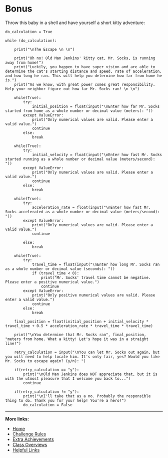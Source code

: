 # Bonus

Throw this baby in a shell and have yourself a short kitty adventure:

```
do_calculation = True

while (do_calculation):

    print("\nThe Escape \n \n")

    print("Oh no! Old Man Jenkins' kitty cat, Mr. Socks, is running away from home!")
    print("Luckily, you happen to have super vision and are able to determine the cat's starting distance and speed, rate of acceleration, and how long he ran. This will help you determine how far from home he is.")
    print("As we know, with great power comes great responsibility. Help your neighbor figure out how far Mr. Socks ran! \n \n")

    while(True):
        try:
            initial_position = float(input("\nEnter how far Mr. Socks started from home as a whole number or decimal value (meters): "))
        except ValueError:
            print("Only numerical values are valid. Please enter a valid value.")
            continue
        else:
            break

    while(True):
        try:
            initial_velocity = float(input("\nEnter how fast Mr. Socks started running as a whole number or decimal value (meters/second): "))
        except ValueError:
            print("Only numerical values are valid. Please enter a valid value.")
            continue
        else:
            break

    while(True):
        try:
            acceleration_rate = float(input("\nEnter how fast Mr. Socks accelerated as a whole number or decimal value (meters/second): "))
        except ValueError:
            print("Only numerical values are valid. Please enter a valid value.")
            continue

        else:
            break
        
    while(True):
        try:
            travel_time = float(input("\nEnter how long Mr. Socks ran as a whole number or decimal value (seconds): "))
            if (travel_time < 0):
                print("Mr. Socks' travel time cannot be negative. Please enter a positive numerical value.")
                continue
        except ValueError:
            print("Only positive numerical values are valid. Please enter a valid value.")
            continue
        else:
            break
            
    final_position = float(initial_position + initial_velocity * travel_time + 0.5 * acceleration_rate * travel_time * travel_time)

    print("\nYou determine that Mr. Socks ran", final_position, "meters from home. What a kitty! Let's hope it was in a straight line!")

    retry_calculation = input("\nYou can let Mr. Socks out again, but you will need to help locate him. It's only fair, yes? Would you like Mr. Socks to escape again? (y/n): ")

    if(retry_calculation == "y"):
        print("\nOld Man Jenkins does NOT appreciate that, but it is with the utmost pleasure that I welcome you back to...")
        continue

    if(retry_calculation != "y"):
        print("\nI'll take that as a no. Probably the responsible thing to do. Thank you for your help! You're a hero!")
        do_calculation = False
```

---

**More links:**
- [Home](https://github.com/ultrasoftcore345/Personal-Practice/edit/main/README.md)
- [Challenge Rules](https://github.com/ultrasoftcore345/Personal-Practice/blob/main/Rules)
- [Extra Achievements](https://github.com/ultrasoftcore345/Personal-Practice/blob/main/Achievements.md)
- [Class Overviews](https://github.com/ultrasoftcore345/Personal-Practice/blob/main/Classes.md)
- [Helpful Links](https://github.com/ultrasoftcore345/Personal-Practice/blob/main/Links.md)

